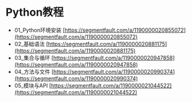 # Python教程

- 01_Python环境安装 [https://segmentfault.com/a/1190000020855072](https://segmentfault.com/a/1190000020855072)
- 02_基础语法 [https://segmentfault.com/a/1190000020881175](https://segmentfault.com/a/1190000020881175)
- 03_集合与循环 [https://segmentfault.com/a/1190000020947858](https://segmentfault.com/a/1190000020947858)
- 04_方法与文件 [https://segmentfault.com/a/1190000020990374](https://segmentfault.com/a/1190000020990374)
- 05_模块与API [https://segmentfault.com/a/1190000021044522](https://segmentfault.com/a/1190000021044522)